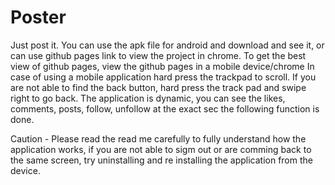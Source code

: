 # Poster
Just post it.
You can use the apk file for android and download and see it, or can use github pages link to view the project in chrome. To get the best view of github pages, view the github pages in a mobile device/chrome
In case of using a mobile application hard press the trackpad to scroll. If you are not able to find the back button, hard press the track pad and swipe right to go back. 
The application is dynamic, you can see the likes, comments, posts, follow, unfollow at the exact sec the following function is done.

Caution - Please read the read me carefully to fully understand how the application works, if you are not able to sigm out or are comming back to the same screen, try uninstalling and re installing the application from the device.
